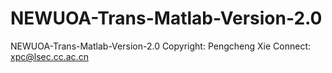 # NEWUOA-Trans-Matlab-Version-2.0
NEWUOA-Trans-Matlab-Version-2.0 Copyright: Pengcheng Xie Connect: xpc@lsec.cc.ac.cn
